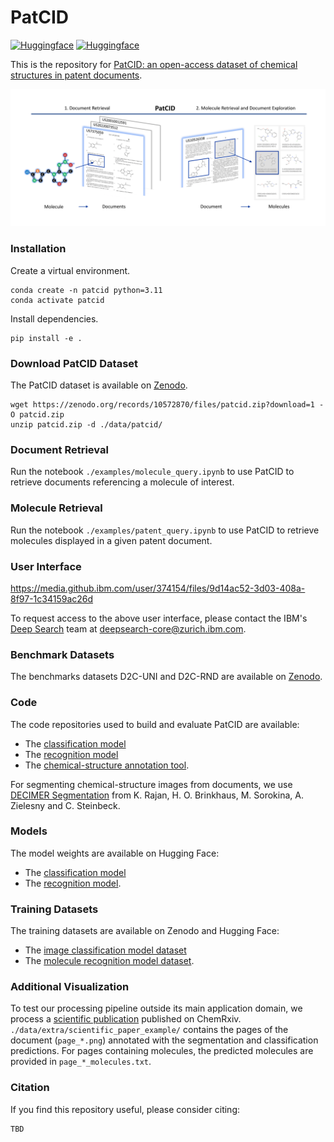 # PatCID

[![Huggingface](https://img.shields.io/badge/%F0%9F%A4%97%20Hugging%20Face-USPTO%0A30K-blue)](https://huggingface.co/datasets/ds4sd/USPTO-30K/)
[![Huggingface](https://img.shields.io/badge/%F0%9F%A4%97%20Hugging%20Face-MolGrapher%0ASynthetic%0A300K-blue)](https://huggingface.co/datasets/ds4sd/MolGrapher-Synthetic-300K)

This is the repository for [PatCID: an open-access dataset of chemical structures in patent documents]().

![MolGrapher](assets/introduction.png)

### Installation

Create a virtual environment.

```
conda create -n patcid python=3.11
conda activate patcid
```

Install dependencies.
```
pip install -e .
```

### Download PatCID Dataset 

The PatCID dataset is available on [Zenodo](https://doi.org/10.5281/zenodo.10572870).
```
wget https://zenodo.org/records/10572870/files/patcid.zip?download=1 -O patcid.zip
unzip patcid.zip -d ./data/patcid/
```

### Document Retrieval

Run the notebook `./examples/molecule_query.ipynb` to use PatCID to retrieve documents referencing a molecule of interest. 

### Molecule Retrieval

Run the notebook `./examples/patent_query.ipynb` to use PatCID to retrieve molecules displayed in a given patent document. 

### User Interface 

https://media.github.ibm.com/user/374154/files/9d14ac52-3d03-408a-8f97-1c34159ac26d

To request access to the above user interface, please contact the IBM's [Deep Search](https://ds4sd.github.io/) team at deepsearch-core@zurich.ibm.com.

### Benchmark Datasets

The benchmarks datasets D2C-UNI and D2C-RND are available on [Zenodo](https://doi.org/10.5281/zenodo.10978812).

### Code 

The code repositories used to build and evaluate PatCID are available:
- The [classification model](https://github.com/DS4SD/MolClassifier)
- The [recognition model](https://github.com/DS4SD/MolGrapher)
- The [chemical-structure annotation tool](https://github.com/DS4SD/MolAnnotator).

For segmenting chemical-structure images from documents, we use [DECIMER Segmentation](https://github.com/Kohulan/DECIMER-Image-Segmentation) from K. Rajan, H. O. Brinkhaus, M. Sorokina, A. Zielesny and C. Steinbeck.

### Models

The model weights are available on Hugging Face:
- The [classification model](https://huggingface.co/ds4sd/MolClassifier)
- The [recognition model](https://huggingface.co/ds4sd/MolGrapher).

### Training Datasets

The training datasets are available on Zenodo and Hugging Face:
- The [image classification model dataset](https://doi.org/10.5281/zenodo.10978564)
- The [molecule recognition model dataset](https://huggingface.co/datasets/ds4sd/MolGrapher-Synthetic-300K).

### Additional Visualization

To test our processing pipeline outside its main application domain, we process a [scientific publication](https://chemrxiv.org/engage/chemrxiv/article-details/662d287a91aefa6ce198f9b8) published on ChemRxiv. `./data/extra/scientific_paper_example/` contains the pages of the document (`page_*.png`) annotated with the segmentation and classification predictions. For pages containing molecules, the predicted molecules are provided in `page_*_molecules.txt`.

### Citation

If you find this repository useful, please consider citing:

```
TBD
```
